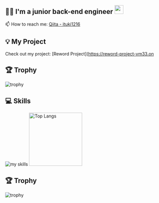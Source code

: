 ## 🧑‍💻 I'm a junior back-end engineer <img src="https://media.giphy.com/media/hvRJCLFzcasrR4ia7z/giphy.gif" width="28">
📫 How to reach me: [Qiita - ituki1216](https://qiita.com/ituki1216)

## 💡 My Project
Check out my project: [Reword Project](https://reword-project-vm33.on

## 🏆 Trophy
![trophy](https://github-profile-trophy.vercel.app/?username=ituki1216&theme=vue-dark)


## 💻 Skills
<img alt="my skills" src="https://skillicons.dev/icons?theme=dark&perline=7&i=html,css,bootstrap,react,typescript,python,php,laravel,docker,vscode,git," src="https://github-readme-stats.vercel.app/api?username=ituki1216&show_icons=true&theme=radical" />
  <img alt="Top Langs" height="170px" src="https://github-readme-stats.vercel.app/api/top-langs/?username=ituki1216&theme=vue-dark&layout=compact" />
</div>

## 🏆 Trophy
![trophy](https://github-profile-trophy.vercel.app/?username=ituki1216&theme=vue-dark)

